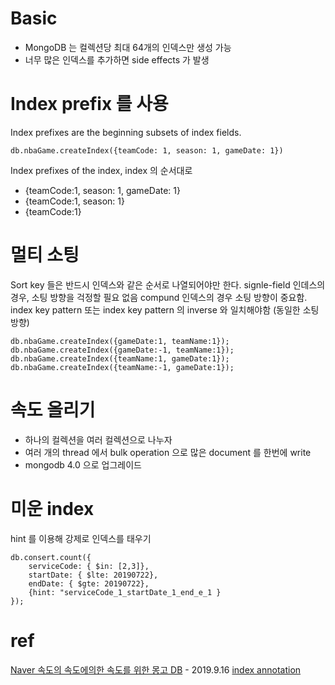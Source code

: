 
# Basic
- MongoDB 는 컬렉션당 최대 64개의 인덱스만 생성 가능
- 너무 많은 인덱스를 추가하면 side effects 가 발생

# Index prefix 를 사용
Index prefixes are the beginning subsets of index fields.
```
db.nbaGame.createIndex({teamCode: 1, season: 1, gameDate: 1})
```
Index prefixes of the index, index 의 순서대로 
- {teamCode:1, season: 1, gameDate: 1}
- {teamCode:1, season: 1}
- {teamCode:1}

# 멀티 소팅
Sort key 들은 반드시 인덱스와 같은 순서로 나열되어야만 한다.
signle-field 인데스의 경우, 소팅 방향을 걱정할 필요 없음
compund 인덱스의 경우 소팅 방향이 중요함. index key pattern 또는 index key pattern 의 inverse 와 일치해야함 (동일한 소팅 방향)
```
db.nbaGame.createIndex({gameDate:1, teamName:1});
db.nbaGame.createIndex({gameDate:-1, teamName:1});
db.nbaGame.createIndex({teamName:1, gameDate:1});
db.nbaGame.createIndex({teamName:-1, gameDate:1});
```

# 속도 올리기
- 하나의 컬렉션을 여러 컬렉션으로 나누자
- 여러 개의 thread 에서 bulk operation 으로 많은 document 를 한번에 write
- mongodb 4.0 으로 업그레이드

# 미운 index
hint 를 이용해 강제로 인덱스를 태우기
```
db.consert.count({
    serviceCode: { $in: [2,3]},
    startDate: { $lte: 20190722},
    endDate: { $gte: 20190722},
    {hint: "serviceCode_1_startDate_1_end_e_1 }
});
```


# ref
[Naver 속도의 속도에의한 속도를 위한 몽고 DB](https://www.slideshare.net/mongodb/naver-db-db-naver) - 2019.9.16
[index annotation](https://www.baeldung.com/spring-data-mongodb-index-annotations-converter)